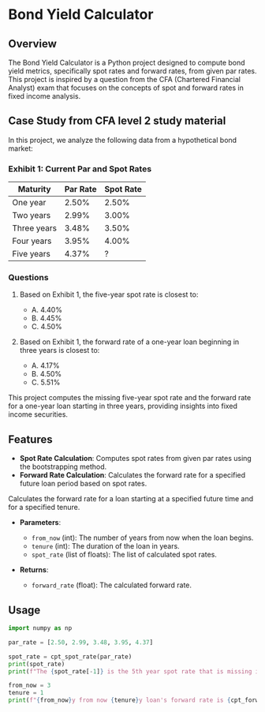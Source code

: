 # Bond Yield Calculator

## Overview

The Bond Yield Calculator is a Python project designed to compute bond yield metrics, specifically spot rates and forward rates, from given par rates. This project is inspired by a question from the CFA (Chartered Financial Analyst) exam that focuses on the concepts of spot and forward rates in fixed income analysis.

## Case Study from CFA level 2 study material

In this project, we analyze the following data from a hypothetical bond market:

### Exhibit 1: Current Par and Spot Rates

| Maturity    | Par Rate | Spot Rate |
|-------------|----------|-----------|
| One year    | 2.50%    | 2.50%     |
| Two years   | 2.99%    | 3.00%     |
| Three years | 3.48%    | 3.50%     |
| Four years  | 3.95%    | 4.00%     |
| Five years  | 4.37%    | ?         |

### Questions

1. Based on Exhibit 1, the five-year spot rate is closest to:
   - A. 4.40%
   - B. 4.45%
   - C. 4.50%

2. Based on Exhibit 1, the forward rate of a one-year loan beginning in three years is closest to:
   - A. 4.17%
   - B. 4.50%
   - C. 5.51%

This project computes the missing five-year spot rate and the forward rate for a one-year loan starting in three years, providing insights into fixed income securities.

## Features

- **Spot Rate Calculation**: Computes spot rates from given par rates using the bootstrapping method.
- **Forward Rate Calculation**: Calculates the forward rate for a specified future loan period based on spot rates.

Calculates the forward rate for a loan starting at a specified future time and for a specified tenure.

- **Parameters**: 
  - `from_now` (int): The number of years from now when the loan begins.
  - `tenure` (int): The duration of the loan in years.
  - `spot_rate` (list of floats): The list of calculated spot rates.

- **Returns**: 
  - `forward_rate` (float): The calculated forward rate.

## Usage

```python
import numpy as np

par_rate = [2.50, 2.99, 3.48, 3.95, 4.37]

spot_rate = cpt_spot_rate(par_rate)
print(spot_rate)
print(f"The {spot_rate[-1]} is the 5th year spot rate that is missing in exhibit 1")

from_now = 3
tenure = 1
print(f"{from_now}y from now {tenure}y loan's forward rate is {cpt_forward_rate(from_now, tenure, spot_rate)}%")

